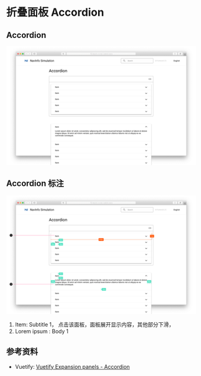 # 折叠面板 Accordion

## Accordion

![UI Framework Container - Accordion](../../../imgs/ns_ui_framework/components/container/accordion.png)

## Accordion 标注 

![UI Framework Container - Accordion Measure](../../../imgs/ns_ui_framework_measure/components/container/accordion.png)

1. Item: Subtitle 1， 点击该面板，面板展开显示内容，其他部分下滑，
2. Lorem ipsum : Body 1

## 参考资料

* Vuetify: [Vuetify Expansion panels - Accordion](https://vuetifyjs.com/en/components/expansion-panels/#accordion)


